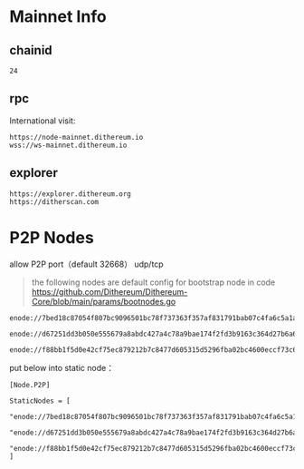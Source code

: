 # Mainnet Info

## chainid
```
24
```
## rpc

International visit:
```
https://node-mainnet.dithereum.io
wss://ws-mainnet.dithereum.io
```

## explorer
```
https://explorer.dithereum.org
https://ditherscan.com
```

# P2P Nodes

allow P2P port（default 32668） udp/tcp

> the following nodes are default config for bootstrap node in code https://github.com/Dithereum/Dithereum-Core/blob/main/params/bootnodes.go

```
enode://7bed18c87054f807bc9096501bc78f737363f357af831791bab07c4fa6c5a1a67cdcf0a097dc2cc918262ef04fb1c05c26026df5c11a6a56666f9b1fb4072210@18.178.30.66:32668

enode://d67251dd3b050e555679a8abdc427a4c78a9bae174f2fd3b9163c364d27b6a69688ee067cd3214e8ceb71e6e602fd812797b085ae37ed3bf93b78e2b77ae3306@18.181.40.7:32668

enode://f88bb1f5d0e42cf75ec879212b7c8477d605315d5296fba02bc4600eccf73c64427de46567a320d00985d5bc612168817ba6dff169bd6a4774e112e6db0ff6a2@18.176.66.118:32668
```


put below into static node：

```
[Node.P2P]

StaticNodes = [
    "enode://7bed18c87054f807bc9096501bc78f737363f357af831791bab07c4fa6c5a1a67cdcf0a097dc2cc918262ef04fb1c05c26026df5c11a6a56666f9b1fb4072210@18.178.30.66:32668",
    "enode://d67251dd3b050e555679a8abdc427a4c78a9bae174f2fd3b9163c364d27b6a69688ee067cd3214e8ceb71e6e602fd812797b085ae37ed3bf93b78e2b77ae3306@18.181.40.7:32668",
    "enode://f88bb1f5d0e42cf75ec879212b7c8477d605315d5296fba02bc4600eccf73c64427de46567a320d00985d5bc612168817ba6dff169bd6a4774e112e6db0ff6a2@18.176.66.118:32668"
]
```